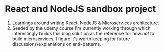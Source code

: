 # React and NodeJS sandbox project

1. Learnings around writing React, NodeJS & Microservices architecture.
1. Seeded by the udemy course I'm currently working through which interestingly builds this blog solution as the reference for how *not* to build microservices. I figure it's worth keeping for future discussions/explanations on anti-patterns.
